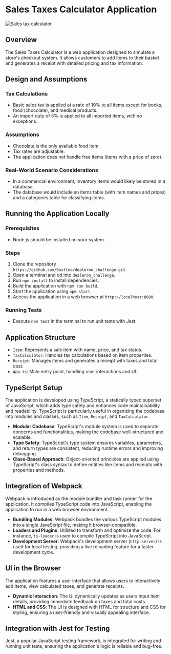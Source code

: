 # Sales Taxes Calculator Application
![Sales tax calculator](https://i.imgur.com/bhoysA1.png)

## Overview

The Sales Taxes Calculator is a web application designed to simulate a store's checkout system. It allows customers to add items to their basket and generates a receipt with detailed pricing and tax information.

## Design and Assumptions

### Tax Calculations

- Basic sales tax is applied at a rate of 10% to all items except for books, food (chocolate), and medical products.
- An import duty of 5% is applied to all imported items, with no exceptions.

### Assumptions

- Chocolate is the only available food item.
- Tax rates are adjustable.
- The application does not handle free items (items with a price of zero).

### Real-World Scenario Considerations

- In a commercial environment, inventory items would likely be stored in a database.
- The database would include an items table (with item names and prices) and a categories table for classifying items.

## Running the Application Locally

### Prerequisites

- Node.js should be installed on your system.

### Steps

1. Clone the repository `https://github.com/Dusttoo/dealeron_challenge.git`.
2. Open a terminal and cd into `dealeron_challenge`.
3. Run `npm install` to install dependencies.
4. Build the application with `npm run build`.
5. Start the application using `npm start`.
6. Access the application in a web browser at `http://localhost:8080`.

### Running Tests

- Execute `npm test` in the terminal to run unit tests with Jest.

## Application Structure

- `Item`: Represents a sale item with name, price, and tax status.
- `TaxCalculator`: Handles tax calculations based on item properties.
- `Receipt`: Manages items and generates a receipt with taxes and total cost.
- `App.ts`: Main entry point, handling user interactions and UI.

## TypeScript Setup

The application is developed using TypeScript, a statically typed superset of JavaScript, which adds type safety and enhances code maintainability and readability. TypeScript is particularly useful in organizing the codebase into modules and classes, such as `Item`, `Receipt`, and `TaxCalculator`.

- **Modular Codebase**: TypeScript's module system is used to separate concerns and functionalities, making the codebase well-structured and scalable.
- **Type Safety**: TypeScript's type system ensures variables, parameters, and return types are consistent, reducing runtime errors and improving debugging.
- **Class-Based Approach**: Object-oriented principles are applied using TypeScript's class syntax to define entities like items and receipts with properties and methods.

## Integration of Webpack

Webpack is introduced as the module bundler and task runner for the application. It compiles TypeScript code into JavaScript, enabling the application to run in a web browser environment.

- **Bundling Modules**: Webpack bundles the various TypeScript modules into a single JavaScript file, making it browser-compatible.
- **Loaders and Plugins**: Utilized to transform and optimize the code. For instance, `ts-loader` is used to compile TypeScript into JavaScript.
- **Development Server**: Webpack's development server (`http-server`) is used for local testing, providing a live reloading feature for a faster development cycle.

## UI in the Browser

The application features a user interface that allows users to interactively add items, view calculated taxes, and generate receipts.

- **Dynamic Interaction**: The UI dynamically updates as users input item details, providing immediate feedback on taxes and total costs.
- **HTML and CSS**: The UI is designed with HTML for structure and CSS for styling, ensuring a user-friendly and visually appealing interface.

## Integration with Jest for Testing

Jest, a popular JavaScript testing framework, is integrated for writing and running unit tests, ensuring the application's logic is reliable and bug-free.


